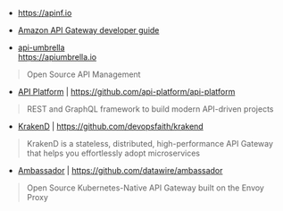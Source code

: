 - https://apinf.io

- [Amazon API Gateway developer guide](http://docs.aws.amazon.com/apigateway/latest/developerguide/apigateway-dg.pdf)

- [api-umbrella](https://github.com/NREL/api-umbrella)  
https://apiumbrella.io
> Open Source API Management

- [API Platform](https://api-platform.com)   |  https://github.com/api-platform/api-platform  
> REST and GraphQL framework to build modern API-driven projects

- [KrakenD](https://www.krakend.io)  | https://github.com/devopsfaith/krakend  
> KrakenD is a stateless, distributed, high-performance API Gateway that helps you effortlessly adopt microservices

- [Ambassador](https://www.getambassador.io) | https://github.com/datawire/ambassador  
> Open Source Kubernetes-Native API Gateway built on the Envoy Proxy

